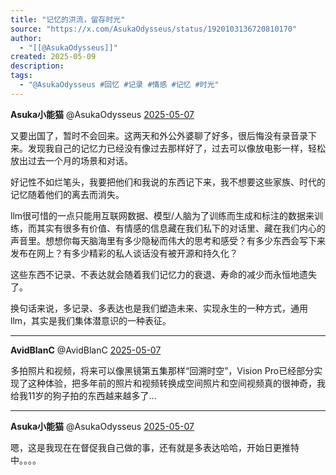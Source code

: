 ```yaml
---
title: "记忆的洪流，留存时光"
source: "https://x.com/AsukaOdysseus/status/1920103136720810170"
author:
  - "[[@AsukaOdysseus]]"
created: 2025-05-09
description:
tags:
  - "@AsukaOdysseus #回忆 #记录 #情感 #记忆 #时光"
---
```

**Asuka小能猫** @AsukaOdysseus [2025-05-07](https://x.com/AsukaOdysseus/status/1920103136720810170)

又要出国了，暂时不会回来。这两天和外公外婆聊了好多，很后悔没有录音录下来。发现我自己的记忆力已经没有像过去那样好了，过去可以像放电影一样，轻松放出过去一个月的场景和对话。

好记性不如烂笔头，我要把他们和我说的东西记下来，我不想要这些家族、时代的记忆随着他们的离去而消失。

llm很可惜的一点只能用互联网数据、模型/人脑为了训练而生成和标注的数据来训练，而其实有很多有价值、有情感的信息藏在我们私下的对话里、藏在我们内心的声音里。想想你每天脑海里有多少隐秘而伟大的思考和感受？有多少东西会写下来发布在网上？有多少精彩的私人谈话没有被开源和持久化？

这些东西不记录、不表达就会随着我们记忆力的衰退、寿命的减少而永恒地遗失了。

换句话来说，多记录、多表达也是我们塑造未来、实现永生的一种方式，通用llm，其实是我们集体潜意识的一种表征。

---

**AvidBlanC** @AvidBlanC [2025-05-07](https://x.com/AvidBlanC/status/1920125647516762194)

多拍照片和视频，将来可以像黑镜第五集那样“回溯时空”，Vision Pro已经部分实现了这种体验，把多年前的照片和视频转换成空间照片和空间视频真的很神奇，我给我11岁的狗子拍的东西越来越多了…

---

**Asuka小能猫** @AsukaOdysseus [2025-05-07](https://x.com/AsukaOdysseus/status/1920150819732890018)

嗯，这是我现在在督促我自己做的事，还有就是多表达哈哈，开始日更推特中。。。。
